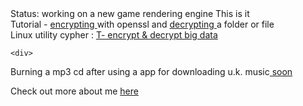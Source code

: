 <DOCTYPE html>
<html>
Status: working on a new game rendering engine 
 <head> 
  This is it 
 </head>
 <body>
 <!-- <div>
    Tutorial - installing a debian image <a href="https://drspineci.github.io/install-debian.text" > debian image </a>
  </div>
  -->
   <div>
    Tutorial -  <a href="https://drspineci.github.io/encrypt2-0.sh" > encrypting </a> with openssl and  <a href="https://drspineci.github.io/decrypt2-0.sh" > decrypting </a> a folder or file 
  </div>
  
  <div>
 Linux utility cypher : <a href="https://drspineci.github.io/t-encrypting-and-decrypting-files.md" > T- encrypt & decrypt big data  </a>
  </div>
  
    <div>
Burning a mp3 cd after using a app for downloading u.k. music<a href="https://drspineci.github.io/" > soon </a>
  </div>
  
 <div>
Check out more about me <a href="https://drspineci.github.io/cv.spineci-PDL.txt" > here</a>
  </div>
  
  
  
 </body>  
  </html>
